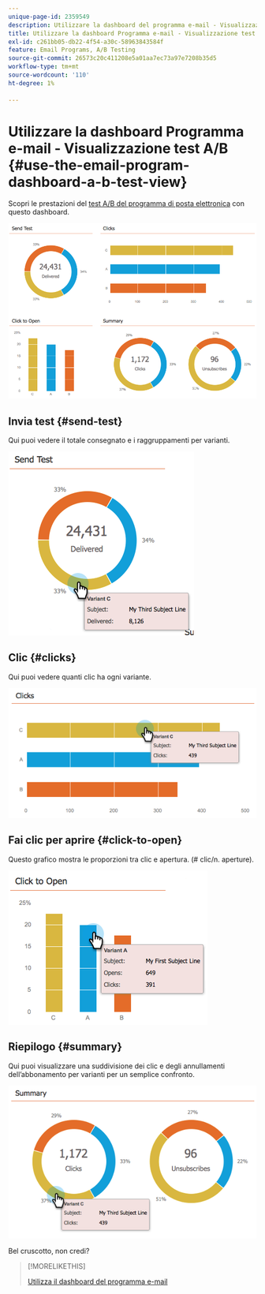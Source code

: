 ```yaml
---
unique-page-id: 2359549
description: Utilizzare la dashboard del programma e-mail - Visualizzazione test A/B - Documenti Marketo - Documentazione del prodotto
title: Utilizzare la dashboard Programma e-mail - Visualizzazione test A/B
exl-id: c261bb05-db22-4f54-a30c-58963843584f
feature: Email Programs, A/B Testing
source-git-commit: 26573c20c411208e5a01aa7ec73a97e7208b35d5
workflow-type: tm+mt
source-wordcount: '110'
ht-degree: 1%

---
```


# Utilizzare la dashboard Programma e-mail - Visualizzazione test A/B {#use-the-email-program-dashboard-a-b-test-view}

Scopri le prestazioni del [test A/B del programma di posta elettronica](/help/marketo/product-docs/email-marketing/email-programs/email-program-actions/email-test-a-b-test/add-an-a-b-test.md) con questo dashboard.

![](assets/image2014-9-12-16-3a14-3a28.png)

## Invia test {#send-test}

Qui puoi vedere il totale consegnato e i raggruppamenti per varianti.

![](assets/image2014-9-12-16-3a16-3a2.png)

## Clic {#clicks}

Qui puoi vedere quanti clic ha ogni variante.

![](assets/image2014-9-12-16-3a16-3a20.png)

## Fai clic per aprire {#click-to-open}

Questo grafico mostra le proporzioni tra clic e apertura. (# clic/n. aperture).

![](assets/image2014-9-12-16-3a16-3a36.png)

## Riepilogo {#summary}

Qui puoi visualizzare una suddivisione dei clic e degli annullamenti dell’abbonamento per varianti per un semplice confronto.

![](assets/image2014-9-12-16-3a16-3a45.png)

Bel cruscotto, non credi?

>[!MORELIKETHIS]
>
>[Utilizza il dashboard del programma e-mail](/help/marketo/product-docs/email-marketing/email-programs/email-program-data/use-the-email-program-dashboard.md)
